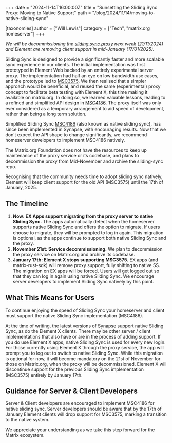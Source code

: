 +++
date = "2024-11-14T16:00:00Z"
title = "Sunsetting the Sliding Sync Proxy: Moving to Native Support"
path = "/blog/2024/11/14/moving-to-native-sliding-sync"

[taxonomies]
author = ["Will Lewis"]
category = ["Tech", "matrix.org homeserver"]
+++

_We will be decommissioning the [sliding sync proxy](https://github.com/matrix-org/matrix-spec-proposals/pull/3575) next week (21/11/2024) and Element are removing client support in mid-January (17/01/2025)._

Sliding Sync is designed to provide a significantly faster and more scalable sync experience in our clients. The initial implementation was first prototyped in Element Web backed by an entirely experimental server proxy. The implementation had half an eye on low bandwidth use cases, and the prototype led to [MSC3575](https://github.com/matrix-org/matrix-spec-proposals/pull/3575). We then realised that a simpler approach would be beneficial, and reused the same (experimental) proxy concept to facilitate beta testing with Element X, this time making it available on matrix.org. In doing so, we learned valuable lessons, leading to a refined and simplified API design in [MSC4186](https://github.com/matrix-org/matrix-spec-proposals/pull/4186). The proxy itself was only ever considered as a temporary arrangement to aid speed of development, rather than being a long term solution.

Simplified Sliding Sync [MSC4186](https://github.com/matrix-org/matrix-spec-proposals/blob/erikj/sss/proposals/4186-simplified-sliding-sync.md) (also known as native sliding sync), has since been implemented in Synapse, with encouraging results. Now that we don’t expect the API shape to change significantly, we recommend homeserver developers to implement MSC4186 natively.

The Matrix.org Foundation does not have the resources to keep up maintenance of the proxy service or its codebase, and plans to decommission the proxy from Mid-November and archive the sliding-sync repo.

Recognising that the community needs time to adopt sliding sync natively, Element will keep client support for the old API (MSC3575) until the 17th of January, 2025.

<!-- more -->

## The Timeline

1. **Now: EX Apps support migrating from the proxy server to native Sliding Sync.** The apps automatically detect when the homeserver supports native Sliding Sync and offers the option to migrate. If users choose to migrate, they will be prompted to log in again. This migration is optional, as the apps continue to support both native Sliding Sync and the proxy.
2. **November 21st: Service decommissioning.** We plan to decommission the proxy service on Matrix.org and archive its codebase.
3. **January 17th: Element X stops supporting MSC3575.** EX apps (and matrix-rust-sdk) will remove proxy support, fully shifting to native SS. The migration on EX apps will be forced. Users will get logged out so that they can log in again using native Sliding Sync. We encourage server developers to implement Sliding Sync natively by this point.

## What This Means for Users

To continue enjoying the speed of Sliding Sync your homeserver and client must support the native Sliding Sync implementation (MSC4186).

At the time of writing, the latest versions of Synapse support native Sliding Sync, as do the Element X clients. There may be other server / client implementations that also have or are in the process of adding support.
If you do use Element X apps, native Sliding Sync is used for every new login. For those currently using Element X through the proxy service, the app will prompt you to log out to switch to native Sliding Sync. While this migration is optional for now, it will become mandatory on the 21st of November for those on Matrix.org, when the proxy will be decommissioned.
Element X will discontinue support for the previous Sliding Sync implementation (MSC3575) entirely by January 17th.

## Guidance for Server & Client Developers

Server & Client developers are encouraged to implement MSC4186 for native sliding sync. Server developers should be aware that by the 17th of January Element clients will drop support for MSC3575, marking a transition to the native system.

We appreciate your understanding as we take this step forward for the Matrix ecosystem.
